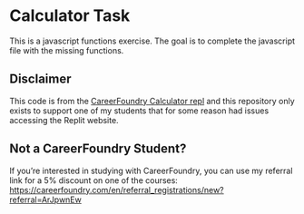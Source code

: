 # Calculator Task

This is a javascript functions exercise. The goal is to complete the javascript file with the missing functions.

## Disclaimer

This code is from the [CareerFoundry Calculator repl](https://replit.com/@CFCurriculum/CalculatorTaskPart1) and this repository only exists to support one of my students that for some reason had issues accessing the Replit website.

## Not a CareerFoundry Student?

If you’re interested in studying with CareerFoundry, you can use my referral link for a 5% discount on one of the courses: https://careerfoundry.com/en/referral_registrations/new?referral=ArJpwnEw
